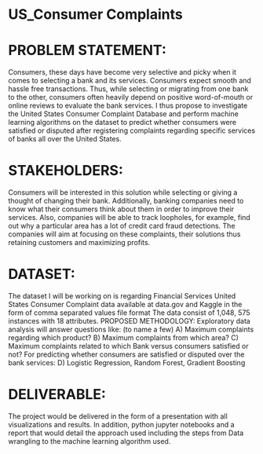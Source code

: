 # US_Consumer Complaints
# PROBLEM STATEMENT:
Consumers, these days have become very selective and picky when it comes to selecting a bank and its services. Consumers expect smooth and hassle free transactions. Thus, while selecting or migrating from one bank to the other, consumers often heavily depend on positive word-of-mouth or online reviews to evaluate the bank services. I thus propose to investigate the United States Consumer Complaint Database and perform machine learning algorithms on the dataset to predict whether consumers were satisfied or disputed after registering complaints regarding specific services of banks all over the United States. 


# STAKEHOLDERS:
Consumers will be interested in this solution while selecting or giving a thought of changing their bank. Additionally, banking companies need to know what their consumers think about them in order to improve their services. Also, companies will be able to track loopholes, for example, find out why a particular area has a lot of credit card fraud detections. The companies will aim at focusing on these complaints, their solutions thus retaining customers and maximizing profits. 

# DATASET:
The dataset I will be working on is regarding Financial Services United States Consumer Complaint data available at data.gov and Kaggle in the form of comma separated values file format The data consist of 1,048, 575 instances with 18 attributes. 
PROPOSED METHODOLOGY:
Exploratory data analysis will answer questions like:
(to name a few)
A)	Maximum complaints regarding which product?
B)	Maximum complaints from which area?
C)	Maximum complaints related to which Bank versus consumers satisfied or not?
For predicting whether consumers are satisfied or disputed over the bank services:
D)	Logistic Regression, Random Forest, Gradient Boosting

# DELIVERABLE:
The project would be delivered in the form of a presentation with all visualizations and results. In addition, python jupyter notebooks and a report that would detail the approach used including the steps from Data wrangling to the machine learning algorithm used. 

